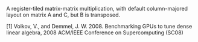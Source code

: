 A register-tiled matrix-matrix multiplication, with default column-majored layout on matrix A and C, but B is transposed.

[1] Volkov, V., and Demmel, J. W. 2008. Benchmarking GPUs to tune dense linear algebra, 2008 ACM/IEEE Conference on Supercomputing (SC08)
